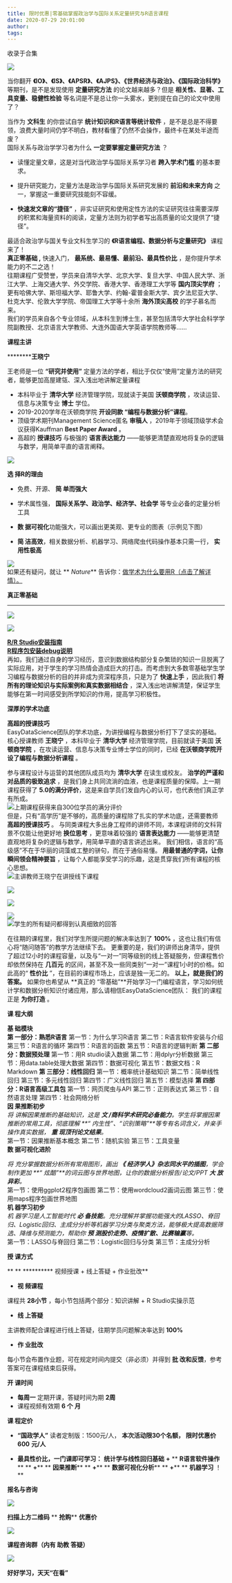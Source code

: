 ```yaml
---
title: 限时优惠|零基础掌握政治学与国际关系定量研究与R语言课程
date: 2020-07-29 20:01:00
author: 
tags: 
---
```



收录于合集

![](/images/1942/2.png)

  
当你翻开 **《IO》、《IS》、《APSR》、《AJPS》、《世界经济与政治》、《国际政治科学》** 等期刊，是不是发现使用 **定量研究方法**
的论文越来越多？但是 **相关性、显著、工具变量、稳健性检验** 等名词是不是总让你一头雾水，更别提在自己的论文中使用了？  
  
当作为 **文科生** 的你尝试自学 **统计知识和R语言等统计软件**
，是不是总是不得要领，浪费大量时间仍学不明白，教材看懂了仍然不会操作，最终卡在某处半途而废？  
国际关系与政治学学习者为什么 **一定要掌握定量研究方法** ？  

  * 读懂定量文章，这是对当代政治学与国际关系学习者 **跨入学术门槛** 的基本要求。

  * 提升研究能力，定量方法是政治学与国际关系研究发展的 **前沿和未来方向** 之一，掌握这一重要研究技能刻不容缓。

  *  **快速发文章的“捷径”** ，非实证研究和使用定性方法的实证研究往往需要深厚的积累和海量资料的阅读，定量方法则为初学者写出高质量的论文提供了“捷径”。

  
最适合政治学与国关专业文科生学习的 **《R语言编程、数据分析与定量研究》** 课程来了！  
 **真正零基础 ,** 快速入门， **最系统、最易懂、最前沿、最具性价比** ，是你提升学术能力的不二之选！  
往期课程广受赞誉，学员来自清华大学、北京大学、复旦大学、中国人民大学、浙江大学、上海交通大学、外交学院、香港大学、香港理工大学等 **国内顶尖学府**
；更有哈佛大学、斯坦福大学、耶鲁大学、约翰-霍普金斯大学、宾夕法尼亚大学、杜克大学、伦敦大学学院、帝国理工大学等十余所 **海外顶尖高校**
的学子慕名而来。  
我们的学员来自各个专业领域，从本科生到博士生，甚至包括清华大学社会科学学院副教授、北京语言大学教师、大连外国语大学英语学院教师等……  
  

 **课程主讲**

  
  
 **********王晓宁**  
  
王老师是一位 **“研究并使用”** 定量方法的学者，相比于仅仅“使用”定量方法的研究者，能够更加高屋建瓴、深入浅出地讲解定量课程  

  * 本科毕业于 **清华大学** 经济管理学院，现就读于美国 **沃顿商学院** ，攻读运营、信息与决策专业 **博士** 学位。
  * 2019-2020学年在沃顿商学院 **开设同款 “编程与数据分析”课程**。
  * 顶级学术期刊Management Science匿名 **审稿人** ，2019年于领域顶级学术会议获得Kauffman **Best Paper Award** 。
  * 高超的 **授课技巧** 与极强的 **语言表达能力** ——能够更清楚直观地将复杂的逻辑与数学，用简单平直的语言阐释。

  
![](/images/1942/3.jpeg)  
  

 **选 择R的理由**

  

  

  * 免费、开源、 **简 单而强大**

  * 学术属性强， **国际关系学、政治学、经济学、社会学** 等专业必备的定量分析工具

  *  **数 据可视化**功能强大，可以画出更美观、更专业的图表（示例见下图）

  *  **简 洁高效**，相关数据分析、机器学习、网络爬虫代码操作基本只需一行， **实 用性极高**

  

  

![](/images/1942/4.png)  
如果还有疑问，就让 ** _Nature_**
告诉你：[做学术为什么要用R（点击了解详情）。](http://mp.weixin.qq.com/s?__biz=MzU4NTM4OTgxMw==&mid=2247483962&idx=1&sn=bcc48fd09f481b4510c178d3cc0f3b2b&chksm=fd8a01a0cafd88b64d39d1d73f6bc7840d42d1f7eed9d99166a04549a23c04355867897c9a9a&scene=21#wechat_redirect)  
  
  

 **真正零基础**

  
 ** ** ****  

![](/images/1942/5.png)

  

![](/images/1942/6.png)

  
[**R/R
Studio安装指南**](http://mp.weixin.qq.com/s?__biz=MzU4NTM4OTgxMw==&mid=2247483888&idx=1&sn=e058fe8a5f38350541ba46108d8ff839&chksm=fd8a026acafd8b7c52792298e0c51c80dcb6cde33548b27b393268f34d9cc603f346ada49871&scene=21#wechat_redirect)  
[
**R程序包安装debug说明**](http://mp.weixin.qq.com/s?__biz=MzU4NTM4OTgxMw==&mid=2247483894&idx=1&sn=51aab0e1cda59dcc66f7851a0643ba09&chksm=fd8a026ccafd8b7a37defe357b2803d395d7a6422021842dc4ac89bdfef86d089ea09aafb5a9&scene=21#wechat_redirect)  
再如，我们通过自身的学习经历，意识到数据结构部分复杂繁琐的知识一旦脱离了实际应用，对于学生的学习热情会造成巨大的打击。而考虑到大多数零基础学生学习编程与数据分析的目的并非成为资深程序员，只是为了
**快速上手** ，因此我们 **将所有的理论知识与实际案例和真实数据相结合**
，深入浅出地讲解清楚，保证学生能够在第一时间感受到所学知识的作用，提高学习积极性。

  

  

 **深厚的学术功底**

 **高超的授课技巧**  
EasyDataScience团队的学术功底，为讲授编程与数据分析打下了坚实的基础。核心授课教师 **王晓宁** ，本科毕业于 **清华大学**
经济管理学院，目前就读于美国 **沃顿商学院** ，在攻读运营、信息与决策专业博士学位的同时，已经 **在沃顿商学院开设了编程与数据分析课程** 。  
  
参与课程设计与运营的其他团队成员均为 **清华大学** 在读生或校友。 **治学的严谨和对品质的极致追求**
，是我们身上共同流淌的血液，也是课程质量的保障。上一期课程获得了 **5.0的满分评价**，这是来自学员们发自内心的认可，也代表他们真正学有所成。  
![](/images/1942/7.jpeg)上期课程获得来自300位学员的满分评价  
但是，只有“高学历”是不够的，高质量的课程除了扎实的学术功底，还需要教师 **高超的授课技巧** 。
与同类课程大多出身工程师的讲师不同，本课程讲师的文科背景不仅能让他更好地 **换位思考** ，更意味着较强的 **语言表达能力**
——能够更清楚直观地将复杂的逻辑与数学，用简单平直的语言讲述出来。 我们相信，语言的“高级感”不在于华丽的词藻或工整的骈句，而在于通俗易懂。
**用最普通的字词，让你瞬间领会精神要旨** ，让每个人都能享受学习的乐趣，这是贯穿我们所有课程的核心思想。  
![](/images/1942/8.jpeg)主讲教师王晓宁在讲授线下课程  
  
  

![](/images/1942/9.png)

![](/images/1942/10.png)

![](/images/1942/11.jpeg)  
![](/images/1942/12.jpeg)学生的所有疑问都得到认真细致的回答  
  
在往期的课程里，我们对学生所提问题的解决率达到了 **100%** ，这也让我们有信心将“随问随答”的教学方法继续下去。
更重要的是，我们的讲师出身清华，提供了超过12小时的课程容量，以及与“一对一”同等级别的线上答疑服务，但课程售价却依然保持在 **几百元**
的区间，甚至不及一些同类别“一对一”课程1小时的价格。如此高的“ **性价比** ”，在目前的课程市场上，应该是独一无二的。 **以上，就是我们的答案。**
如果你也希望从 **真正的 “零基础”**开始学习一门编程语言，学习如何统计学和数据分析知识付诸应用，那么请相信EasyDataScience团队：
我们的课程正是 **为你打造** 。  
  

 **课 程大纲**

  
  
 **基 础模块**  
 **第 一部分：熟悉R语言** 第一节：为什么学习R语言 第二节：R语言软件安装与介绍 第三节：R语言的循环 第四节：R语言的函数
第五节：R语言的逻辑判断 **第 二部分：数据预处理** 第一节：用R studio读入数据 第二节：用dplyr分析数据
第三节：用data.table处理大数据 第四节：数据可视化 第五节：数据文档：R Markdown **第 三部分：线性回归** 第一节：概率统计基础知识
第二节：简单线性回归 第三节：多元线性回归 第四节：广义线性回归 第五节：模型选择 **第 四部分：R语言高级工具包** 第一节：网页爬虫与API
第二节：正则表达式 第三节：自然语言处理 第四节：社会网络分析  
 **因 果推断初步**  
 _将 讲解因果推断的基础知识，这是 **文 /商科学术研究必备能力**。学生将掌握因果推断的常用工具，彻底理解 **“
内生性”、“识别策略”**等专有名词含义，并亲手操作真实数据， **重 现顶刊论文结果**。_  
第一节：因果推断基本概念 第二节：随机实验 第三节：工具变量  
 **数 据可视化进阶**  
  
 _将 充分掌握数据分析所有常用图形，画出 **《 经济学人》杂志同水平的插图**，学会制作更加 **“
炫酷”**的词云图与世界地图，让你的数据分析报告/论文/PPT **大 放异彩**。_  
第一节：使用ggplot2程序包画图 第二节：使用wordcloud2画词云图 第三节：使用maps程序包画世界地图  
 **机 器学习初步**  
 _机 器学习是人工智能时代 **必
备技能**。充分理解并掌握功能强大的LASSO、脊回归、Logistic回归、主成分分析等机器学习分类与聚类方法，能够极大提高数据筛选、降维与预测能力，帮助你
**预 测股价走势、疫情扩散、比赛输赢**等。_  
第一节：LASSO与脊回归 第二节：Logistic回归与分类 第三节：主成分分析  
  

 **授 课方式**

  
 ** ** ********** 视频授课 + 线上答疑 + 作业批改**  

  * **视 频课程**

  
课程共 **28小节** ，每小节包括两个部分：知识讲解 + R Studio实操示范  

  *  **线 上答疑**

  
主讲教师配合课程进行线上答疑，往期学员问题解决率达到 **100%**  

  *  **作 业批改**

  
每小节会布置作业题，可在规定时间内提交（非必须）并得到 **批 改和反馈**，参考答案可在课程结束后获得。  
  

 **开 课时间**

  

  *  **每周一** 定期开课，答疑时间为期 **2周**
  * 课程视频有效期 **6 **个**** **月**

  
  

 **课 程定价**

  

  *  **“国政学人”** 读者定制版：1500元/人， **本次活动限30个名额，** **限时优惠价** **600** **元/人**

  *  **最具性价比，一门课即可学习：** **统计学与线性回归基础** **+** ** **R语言软件操作**** ** **+**** ** **因果推断**** ** **+**** ** **数据可视化分析**** ** **+**** ** **机器学习** ！**

  

  

  

  

  

 **报名与咨询**

  

  

![](/images/1942/13.jpeg)  

 **扫描上方二维码** ** **抢购**** **优惠价**

  

![](/images/1942/14.png)

 **课程咨询群（内有 **助教** 答疑）**  

  
![](/images/1942/15.png)

 **好好学习，天天“在看”**<img src='/images/1942/16.gif' width='17' height='17' />

